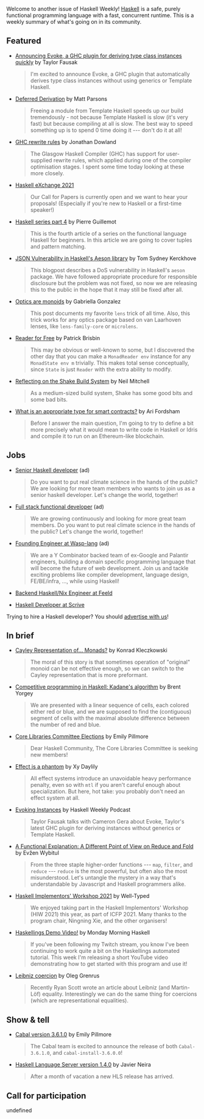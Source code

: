 Welcome to another issue of Haskell Weekly!
[Haskell](https://www.haskell.org) is a safe, purely functional programming language with a fast, concurrent runtime.
This is a weekly summary of what's going on in its community.

## Featured

- [Announcing Evoke, a GHC plugin for deriving type class instances quickly](https://taylor.fausak.me/2021/09/10/evoke/) by Taylor Fausak
  > I'm excited to announce Evoke, a GHC plugin that automatically derives type class instances without using generics or Template Haskell.

- [Deferred Derivation](https://www.parsonsmatt.org/2021/09/09/deferred_derivation.html) by Matt Parsons
  > Freeing a module from Template Haskell speeds up our build tremendously - not because Template Haskell is slow (it's very fast) but because compiling at all is slow. The best way to speed something up is to spend 0 time doing it --- don't do it at all!

- [GHC rewrite rules](https://jmtd.net/log/ghc_rewrite_rules/) by Jonathan Dowland
  > The Glasgow Haskell Compiler (GHC) has support for user-supplied rewrite rules, which applied during one of the compiler optimisation stages. I spent some time today looking at these more closely.

- [Haskell eXchange 2021](https://events.skillsmatter.com/haskellx2021#cfp)
  > Our Call for Papers is currently open and we want to hear your proposals! (Especially if you're new to Haskell or a first-time speaker!)

- [Haskell series part 4](https://blog.kalvad.com/haskell-series-part-4/) by Pierre Guillemot
  > This is the fourth article of a series on the functional language Haskell for beginners. In this article we are going to cover tuples and pattern matching.

- [JSON Vulnerability in Haskell's Aeson library](https://cs-syd.eu/posts/2021-09-11-json-vulnerability) by Tom Sydney Kerckhove
  > This blogpost describes a DoS vulnerability in Haskell's `aeson` package. We have followed appropriate procedure for responsible disclosure but the problem was not fixed, so now we are releasing this to the public in the hope that it may still be fixed after all.

- [Optics are monoids](https://www.haskellforall.com/2021/09/optics-are-monoids.html) by Gabriella Gonzalez
  > This post documents my favorite `lens` trick of all time. Also, this trick works for any optics package based on van Laarhoven lenses, like `lens-family-core` or `microlens`.

- [Reader for Free](https://pbrisbin.com/posts/reader-for-free/) by Patrick Brisbin
  > This may be obvious or well-known to some, but I discovered the other day that you can make a `MonadReader env` instance for any `MonadState env m` trivially. This makes total sense conceptually, since `State` is just `Reader` with the extra ability to modify.

- [Reflecting on the Shake Build System](https://neilmitchell.blogspot.com/2021/09/reflecting-on-shake-build-system.html) by Neil Mitchell
  > As a medium-sized build system, Shake has some good bits and some bad bits.

- [What is an appropriate type for smart contracts?](https://stackoverflow.com/a/69121069) by Ari Fordsham
  > Before I answer the main question, I'm going to try to define a bit more precisely what it would mean to write code in Haskell or Idris and compile it to run on an Ethereum-like blockchain.

## Jobs

<!-- 2021-08-19 through 2021-10-07 -->
-   [Senior Haskell developer](https://careers.carboncloud.com/jobs/1293869-senior-haskell-developer) (ad)
    > Do you want to put real climate science in the hands of the public? We are looking for more team members who wants to join us as a senior haskell developer. Let's change the world, together!

<!-- 2021-08-19 through 2021-10-07 -->
-   [Full stack functional developer](https://careers.carboncloud.com/jobs/935115-on-site-developer-functional-programming) (ad)
    > We are growing continuously and looking for more great team members. Do you want to put real climate science in the hands of the public? Let's change the world, together!

- [Founding Engineer at Wasp-lang](https://wasp-lang.notion.site/Founding-Engineer-at-Wasp-88a73838f7f04ab3aee1f8e1c1bee6dd) (ad)
  > We are a Y Combinator backed team of ex-Google and Palantir engineers, building a domain specific programming language that will become the future of web development. Join us and tackle exciting problems like compiler development, language design, FE/BE/infra, ..., while using Haskell!

- [Backend Haskell/Nix Engineer at Feeld](https://apply.workable.com/feeldco/j/ACF9DD3F7F/)

- [Haskell Developer at Scrive](https://careers.scrive.com/jobs/996814-haskell-developer)

Trying to hire a Haskell developer?
You should [advertise with us](https://haskellweekly.news/advertising.html)!

## In brief

- [Cayley Representation of... Monads?](https://kleczkow.ski/cayley-representation-of-monads/) by Konrad Kleczkowski
  > The moral of this story is that sometimes operation of "original" monoid can be not effective enough, so we can switch to the Cayley representation that is more preformant.

- [Competitive programming in Haskell: Kadane's algorithm](https://byorgey.wordpress.com/2021/09/09/competitive-programming-in-haskell-kadanes-algorithm/) by Brent Yorgey
  > We are presented with a linear sequence of cells, each colored either red or blue, and we are supposed to find the (contiguous) segment of cells with the maximal absolute difference between the number of red and blue.

- [Core Libraries Committee Elections](https://discourse.haskell.org/t/ann-core-libraries-committee-elections/3215?u=taylorfausak) by Emily Pillmore
  > Dear Haskell Community, The Core Libraries Committee is seeking new members!

- [Effect is a phantom](https://喵.世界/2021/09/14/redundant-constraints/) by Xy Daylily
  > All effect systems introduce an unavoidable heavy performance penalty, even so with `mtl` if you aren't careful enough about specialization. But here, hot take: you probably don't need an effect system at all.

- [Evoking Instances](https://haskellweekly.news/episode/52.html) by Haskell Weekly Podcast
  > Taylor Fausak talks with Cameron Gera about Evoke, Taylor's latest GHC plugin for deriving instances without generics or Template Haskell.

- [A Functional Explanation: A Different Point of View on Reduce and Fold](https://medium.com/geekculture/a-functional-explanation-reduce-fold-demystified-dca780ff7eb4) by Evžen Wybitul
  > From the three staple higher-order functions --- `map`, `filter`, and `reduce` --- `reduce` is the most powerful, but often also the most misunderstood. Let's untangle the mystery in a way that's understandable by Javascript and Haskell programmers alike.

- [Haskell Implementors' Workshop 2021](https://well-typed.com/blog/2021/09/hiw-2021/) by Well-Typed
  > We enjoyed taking part in the Haskell Implementors' Workshop (HIW 2021) this year, as part of ICFP 2021. Many thanks to the program chair, Ningning Xie, and the other organisers!

- [Haskellings Demo Video!](https://mmhaskell.com/blog/2021/9/20/haskellings-demo-video) by Monday Morning Haskell
  > If you've been following my Twitch stream, you know I've been continuing to work quite a bit on the Haskellings automated tutorial. This week I'm releasing a short YouTube video demonstrating how to get started with this program and use it!

- [Leibniz coercion](https://oleg.fi/gists/posts/2021-09-09-leibniz-coercion.html) by Oleg Grenrus
  > Recently Ryan Scott wrote an article about Leibniz (and Martin-Löf) equality. Interestingly we can do the same thing for coercions (which are representational equalities).

## Show & tell

- [Cabal version 3.6.1.0](https://discourse.haskell.org/t/ann-cabal-3-6-1-0-and-cabal-install-3-6-0-0/3145?u=taylorfausak) by Emily Pillmore
  > The Cabal team is excited to announce the release of both `Cabal-3.6.1.0`, and `cabal-install-3.6.0.0`!

- [Haskell Language Server version 1.4.0](https://github.com/haskell/haskell-language-server/releases/tag/1.4.0) by Javier Neira
  > After a month of vacation a new HLS release has arrived.

## Call for participation

undefined
